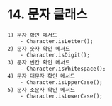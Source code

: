 # 14. 문자 클래스
    1) 문자 확인 메서드
        - Character.isLetter();
    2) 문자 숫자 확인 메서드
        - Character.isDigit();
    3) 문자 빈칸 확인 메서드
        - Character.isWhitespace();
    4) 문자 대문자 확인 메서드
        - Character.isUpperCase();
    5) 문자 소문자 확인 메서드
        - Character.isLowerCase();